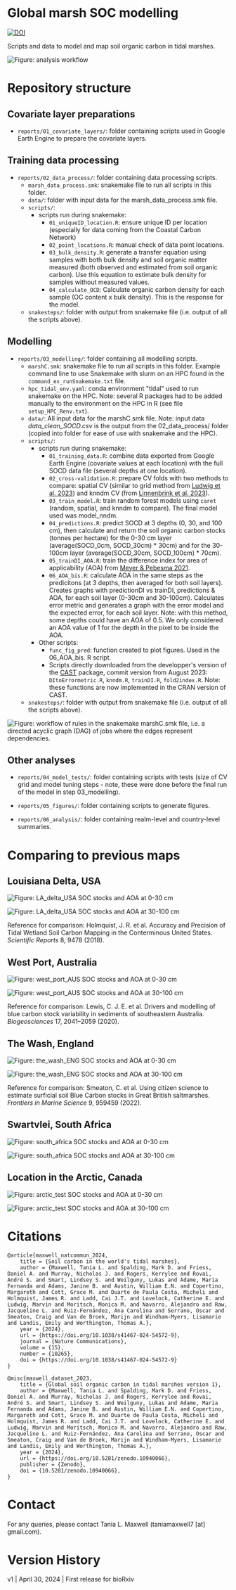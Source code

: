 # Global marsh SOC modelling 


[![DOI](https://zenodo.org/badge/643928590.svg)](https://doi.org/10.5281/zenodo.14031246)


Scripts and data to model and map soil organic carbon in tidal marshes. 

![Figure: analysis workflow](map_workflow_2023-09-22.png)


# Repository structure

## Covariate layer preparations
- `reports/01_covariate_layers/`: folder containing scripts used in Google Earth Engine to prepare the covariate layers. 

## Training data processing 

- `reports/02_data_process/`: folder containing data processing scripts.
    - `marsh_data_process.smk`: snakemake file to run all scripts in this folder. 
    - `data/`: folder with input data for the marsh_data_process.smk file. 
    - `scripts/`: 
        - scripts run during snakemake: 
            -  `01_uniqueID_location.R`: ensure unique ID per location (especially for data coming from the Coastal Carbon Network)
            -  `02_point_locations.R`: manual check of data point locations.
            -  `03_bulk_density.R`: generate a transfer equation using samples with both bulk density and soil organic matter measured (both observed and estimated from soil organic carbon). Use this equation to estimate bulk density for samples without measured values. 
            -  `04_calculate_OCD`: Calculate organic carbon density for each sample (OC content x bulk density). This is the response for the model. 
    - `snakesteps/`: folder with output from snakemake file (i.e. output of all the scripts above).

## Modelling

- `reports/03_modelling/`: folder containing all modelling scripts.
    - `marshC.smk`: snakemake file to run all scripts in this folder. Example command line to use Snakemake with slurm on an HPC found in the `command_ex_runSnakemake.txt` file. 
    - `hpc_tidal_env.yaml`: conda environment "tidal" used to run snakemake on the HPC. Note: several R packages had to be added manually to the environment on the HPC in R (see file `setup_HPC_Renv.txt`).
    - `data/`: All input data for the marshC.smk file. Note: input data *data_clean_SOCD.csv* is the output from the 02_data_process/ folder (copied into folder for ease of use with snakemake and the HPC). 
    - `scripts/`: 
        - scripts run during snakemake: 
            - `01_training_data.R`: combine data exported from Google Earth Engine (covariate values at each location) with the full SOCD data file (several depths at one location).
            - `02_cross-validation.R`: prepare CV folds with two methods to compare: spatial CV (similar to grid method from [Ludwig et al. 2023](https://doi.org/10.1111/geb.13635)) and knndm CV (from [Linnenbrink et al. 2023](http://dx.doi.org/10.5194/egusphere-2023-1308)).
            - `03_train_model.R`: train random forest models using `caret` (random, spatial, and knndm to compare). The final model used was model_nndm.    
            - `04_predictions.R`: predict SOCD at 3 depths (0, 30, and 100 cm), then calculate and return the soil organic carbon stocks (tonnes per hectare) for the 0-30 cm layer (average(SOCD_0cm, SOCD_30cm) * 30cm) and for the 30-100cm layer (average(SOCD_30cm, SOCD_100cm) * 70cm).
            - `05_trainDI_AOA.R`: train the difference index for area of applicability (AOA) from [Meyer & Pebesma 2021](https://doi.org/10.1111/2041-210X.13650). 
            - `06_AOA_bis.R`: calculate AOA in the same steps as the predicitons (at 3 depths, then averaged for both soil layers). Creates graphs with predictionDI vs trainDI, predictions &  AOA, for each soil layer (0-30cm and 30-100cm). Calculates error metric and generates a graph with the error model and the expected error, for each soil layer. Note: with this method, some depths could have an AOA of 0.5. We only considered an AOA value of 1 for the depth in the pixel to be inside the AOA.  
        - Other scripts: 
            - `func_fig_pred`: function created to plot figures. Used in the 06_AOA_bis. R script. 
            - Scripts directly downloaded from the developper's version of the [CAST](https://github.com/HannaMeyer/CAST/tree/master/R) package, commit version from August 2023: `DItoErrormetric.R`, `knndm.R`, `trainDI.R`, `fold2index.R`. Note: these functions are now implemented in the CRAN version of CAST.   
    - `snakesteps/`:  folder with output from snakemake file (i.e. output of all the scripts above).


![Figure: workflow of rules in the snakemake marshC.smk file, i.e. a directed acyclic graph (DAG) of jobs where the edges represent dependencies.](reports/03_modelling/workflow_snakesteps.png)


## Other analyses

- `reports/04_model_tests/`: folder containing scripts with tests (size of CV grid and model tuning steps - note, these were done before the final run of the model in step 03_modelling). 

- `reports/05_figures/`: folder containing scripts to generate figures. 

- `reports/06_analysis/`: folder containing realm-level and country-level summaries. 


#  Comparing to previous maps

## Louisiana Delta, USA

![Figure: LA_delta_USA SOC stocks and AOA at 0-30 cm](reports/03_modelling/snakesteps/08_figures/pred_AOA_0_30_nndm_export_LA_delta_USA_v2.tif.png)

![Figure: LA_delta_USA SOC stocks and AOA at 30-100 cm](reports/03_modelling/snakesteps/08_figures/pred_AOA_30_100_nndm_export_LA_delta_USA_v2.tif.png)

Reference for comparison: Holmquist, J. R. et al. Accuracy and Precision of Tidal Wetland Soil Carbon Mapping in the Conterminous United States. _Scientific Reports_ 8, 9478 (2018).

## West Port, Australia

![Figure: west_port_AUS SOC stocks and AOA at 0-30 cm](reports/03_modelling/snakesteps/08_figures/pred_AOA_0_30_nndm_export_west_port_AUS_v2.tif.png)

![Figure: west_port_AUS SOC stocks and AOA at 30-100 cm](reports/03_modelling/snakesteps/08_figures/pred_AOA_30_100_nndm_export_west_port_AUS_v2.tif.png)

Reference for comparison: Lewis, C. J. E. et al. Drivers and modelling of blue carbon stock variability in sediments of southeastern Australia. _Biogeosciences_ 17, 2041–2059 (2020).

## The Wash, England

![Figure: the_wash_ENG SOC stocks and AOA at 0-30 cm](reports/03_modelling/snakesteps/08_figures/pred_AOA_0_30_nndm_export_the_wash_ENG_v2.tif.png)

![Figure: the_wash_ENG SOC stocks and AOA at 30-100 cm](reports/03_modelling/snakesteps/08_figures/pred_AOA_30_100_nndm_export_the_wash_ENG_v2.tif.png)

Reference for comparison: Smeaton, C. et al. Using citizen science to estimate surficial soil Blue Carbon stocks in Great British saltmarshes. _Frontiers in Marine Science_ 9, 959459 (2022).

## Swartvlei, South Africa

![Figure: south_africa SOC stocks and AOA at 0-30 cm](reports/03_modelling/snakesteps/08_figures/pred_AOA_0_30_nndm_export_south_africa.tif.png)

![Figure: south_africa SOC stocks and AOA at 30-100 cm](reports/03_modelling/snakesteps/08_figures/pred_AOA_30_100_nndm_export_south_africa.tif.png)

## Location in the Arctic, Canada

![Figure: arctic_test SOC stocks and AOA at 0-30 cm](reports/03_modelling/snakesteps/08_figures/pred_AOA_0_30_nndm_export_arctic_test.tif.png)

![Figure: arctic_test SOC stocks and AOA at 30-100 cm](reports/03_modelling/snakesteps/08_figures/pred_AOA_30_100_nndm_export_arctic_test.tif.png)

# Citations

```
@article{maxwell_natcommun_2024,
    title = {Soil carbon in the world's tidal marshes},
    author = {Maxwell, Tania L. and Spalding, Mark D. and Friess, Daniel A. and Murray, Nicholas J. and Rogers, Kerrylee and Rovai, André S. and Smart, Lindsey S. and Weilguny, Lukas and Adame, Maria Fernanda and Adams, Janine B. and Austin, William E.N. and Copertino, Margareth and Cott, Grace M. and Duarte de Paula Costa, Micheli and Holmquist, James R. and Ladd, Cai J.T. and Lovelock, Catherine E. and Ludwig, Marvin and Moritsch, Monica M. and Navarro, Alejandro and Raw, Jacqueline L. and Ruiz-Fernández, Ana Carolina and Serrano, Oscar and Smeaton, Craig and Van de Broek, Marijn and Windham-Myers, Lisamarie and Landis, Emily and Worthington, Thomas A.},
    year = {2024},
    url = {https://doi.org/10.1038/s41467-024-54572-9},
    journal = {Nature Communications},
    volume = {15},
    number = {10265},
    doi = {https://doi.org/10.1038/s41467-024-54572-9}
}

@misc{maxwell_dataset_2023,
    title = {Global soil organic carbon in tidal marshes version 1},
	author = {Maxwell, Tania L. and Spalding, Mark D. and Friess, Daniel A. and Murray, Nicholas J. and Rogers, Kerrylee and Rovai, André S. and Smart, Lindsey S. and Weilguny, Lukas and Adame, Maria Fernanda and Adams, Janine B. and Austin, William E.N. and Copertino, Margareth and Cott, Grace M. and Duarte de Paula Costa, Micheli and Holmquist, James R. and Ladd, Cai J.T. and Lovelock, Catherine E. and Ludwig, Marvin and Moritsch, Monica M. and Navarro, Alejandro and Raw, Jacqueline L. and Ruiz-Fernández, Ana Carolina and Serrano, Oscar and Smeaton, Craig and Van de Broek, Marijn and Windham-Myers, Lisamarie and Landis, Emily and Worthington, Thomas A.},
    year = {2024},
    url = {https://doi.org/10.5281/zenodo.10940066},
    publisher = {Zenodo},
    doi = {10.5281/zenodo.10940066},
}
``` 


# Contact 

For any queries, please contact Tania L. Maxwell (taniamaxwell7 [at] gmail.com). 

# Version History 

v1 | April 30, 2024 | First release for bioRxiv 
